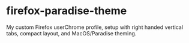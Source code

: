 # firefox-paradise-theme
My custom Firefox userChrome profile, setup with right handed vertical tabs, compact layout, and MacOS/Paradise theming.
